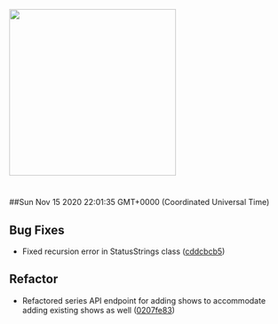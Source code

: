 <img width="300px" src="https://sickrage.ca/img/logo-stacked.png" />

# 

##Sun Nov 15 2020 22:01:35 GMT+0000 (Coordinated Universal Time)


## Bug Fixes
  - Fixed recursion error in StatusStrings class
  ([cddcbcb5](https://gitlab-ci-token:dimWx4VDK_qWJi12PKQF@git.sickrage.ca/SiCKRAGE/sickrage/commit/cddcbcb5042a96f5d01ce9cd1b9647401c9ba7d2))




## Refactor
  - Refactored series API endpoint for adding shows to accommodate adding existing shows as well
  ([0207fe83](https://gitlab-ci-token:dimWx4VDK_qWJi12PKQF@git.sickrage.ca/SiCKRAGE/sickrage/commit/0207fe83f3c601e00419ba87803a5b3f312eabfa))




